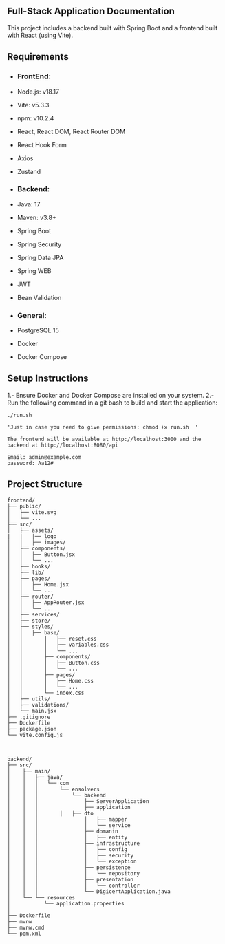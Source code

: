 
## Full-Stack Application Documentation

This project includes a backend built with Spring Boot and a frontend built with React (using Vite).


## Requirements

- ### FrontEnd:

- Node.js: v18.17
- Vite: v5.3.3
- npm: v10.2.4
- React, React DOM, React Router DOM
- React Hook Form
- Axios
- Zustand

- ### Backend:

- Java: 17
- Maven: v3.8+
- Spring Boot
- Spring Security
- Spring Data JPA
- Spring WEB
- JWT
- Bean Validation

- ### General:

- PostgreSQL 15
- Docker
- Docker Compose


## Setup Instructions

1.- Ensure Docker and Docker Compose are installed on your system.
2.- Run the following command in a git bash to build and start the application:
	
	./run.sh

	'Just in case you need to give permissions: chmod +x run.sh  ' 
	
	The frontend will be available at http://localhost:3000 and the backend at http://localhost:8080/api
	
	Email: admin@example.com
	password: Aa12#

## Project Structure



	frontend/
	├── public/
	│   ├── vite.svg
	│   └── ...
	├── src/
	│   ├── assets/
	|   |   |── logo
	│   │   ├── images/
	│   ├── components/
	│   │   ├── Button.jsx
	│   │   └── ...
	│   ├── hooks/
	│   ├── lib/
	│   ├── pages/
	│   │   ├── Home.jsx
	│   │   └── ...
	│   ├── router/
	│   │   ├── AppRouter.jsx
	│   │   └── ...
	│   ├── services/
	│   ├── store/
	│   ├── styles/
	│   │   ├── base/
	│   │       │   ├── reset.css
	│   │       │   ├── variables.css
	│   │       │   └── ...
	│   │       ├── components/
	│   │       │   ├── Button.css
	│   │       │   └── ...
	│   │       ├── pages/
	│   │       │   ├── Home.css
	│   │       │   └── ...
	│   │       └── index.css
	│   ├── utils/
	│   ├── validations/
	│   └── main.jsx
	├── .gitignore
	├── Dockerfile
	├── package.json
	└── vite.config.js



	backend/
	├── src/
	│    ├── main/
	│    │   ├── java/
	│    │   │   └── com
	│    │   │       └── ensolvers
	│    │   │           └── backend
	│    │   │               ├── ServerApplication
	│    │   │               ├── application
	│    │	 │		 │   ├── dto  	    
	│    │   │               │   ├── mapper     
	│    │   │               │   └── service   
	│    │   │               ├── domanin
	│    │   │               │   ├── entity 	
	│    │   │               ├── infrastructure
	│    │   │               │   ├── config 		
	│    │   │               │   ├── security    
	│    │   │               │   └── exception 
	│    │   │               ├── persistence
	│    │   │               │   └── repository
	│    │   │               ├── presentation
	│    │   │               │   └── controller 
	│    │   │               └── DigicertApplication.java
	│    └── └── resources
	│           └── application.properties
	│
	├── Dockerfile
	├── mvnw
	├── mvnw.cmd
	└── pom.xml					
			



